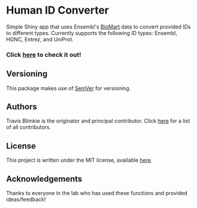 # **Human ID Converter**
Simple Shiny app that uses Ensembl's
[BioMart](http://ensemblgenomes.org/info/access/biomart) data to convert
provided IDs to different types. Currently supports the following ID types:
Ensembl, HGNC, Entrez, and UniProt.  

### Click [here](https://travis-m-blimkie.shinyapps.io/HumanIDConverter/) to check it out!

## Versioning
This package makes use of [SemVer](https://semver.org/) for versioning.

## Authors
Travis Blimkie is the originator and principal contributor. Click
[here](https://github.com/travis-m-blimkie/tRavis/graphs/contributors) for a
list of all contributors.

## License
This project is written under the MIT license, available
[here](https://github.com/travis-m-blimkie/tRavis/blob/master/LICENSE.md).

## Acknowledgements
Thanks to everyone in the lab who has used these functions and provided
ideas/feedback!
